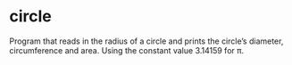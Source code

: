 # circle
Program that reads in the radius of a circle and prints the circle’s diameter, circumference
and area. Using the constant value 3.14159 for π.
